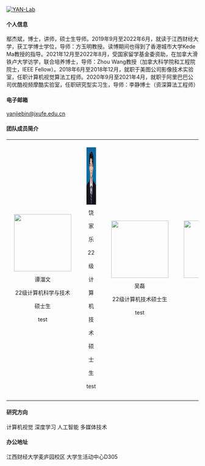 

[![YAN-Lab](https://img.shields.io/badge/jxufeai-github-blue?logo=github)](https://github.com/jxufeai)

#### 个人信息
鄢杰斌，博士，讲师，硕士生导师。2019年9月至2022年6月，就读于江西财经大学，获工学博士学位，导师：方玉明教授。读博期间也得到了香港城市大学Kede Ma教授的指导。2021年12月至2022年8月，受国家留学基金委资助，在加拿大滑铁卢大学访学，联合培养博士，导师：Zhou Wang教授（加拿大科学院和工程院院士，IEEE Fellow）。2018年6月至2018年12月，就职于美图公司影像技术实验室，任职计算机视觉算法工程师。2020年9月至2021年4月，就职于阿里巴巴公司优酷视频摩酷实验室，任职研究型实习生，导师：李静博士（资深算法工程师）

#### 电子邮箱
yanjiebin@jxufe.edu.cn 

#### 团队成员简介

<table>
  <tr>
    <td style="text-align:center; padding: 20px; width: 25%;"><img src="https://raw.githubusercontent.com/JXUFEAI/JXUFEAI.github.io/main/images/TZW.jpg" width="150" height="150"><br>
    <span style="line-height: 2.5; font-size: 14px;">谭湽文 <br> 22级计算机科学与技术硕士生 <br> test</span></td>
    <td style="text-align:center; padding: 20px; width: 25%;"><img src="https://raw.githubusercontent.com/JXUFEAI/JXUFEAI.github.io/main/images/RJL.png" width="150" height="150"><br>
    <span style="line-height: 2.5; font-size: 14px;">饶家乐 <br> 22级计算机技术硕士生 <br> test</span></td>
    <td style="text-align:center; padding: 20px; width: 25%;"><img src="https://raw.githubusercontent.com/JXUFEAI/JXUFEAI.github.io/main/images/Neel.png" width="150" height="150"><br>
    <span style="line-height: 2.5; font-size: 14px;">吴磊 <br> 22级计算机技术硕士生 <br> test</span></td>
    <td style="text-align:center; padding: 20px; width: 25%;"><img src="https://raw.githubusercontent.com/JXUFEAI/JXUFEAI.github.io/main/images/Hezhen.jpg" width="150" height="150"><br>
    <span style="line-height: 2.5; font-size: 14px;">test <br> test <br> test</span></td>
  </tr>
</table>




#### 研究方向
计算机视觉 深度学习 人工智能 多媒体技术

#### 办公地址
江西财经大学麦庐园校区 大学生活动中心D305 
